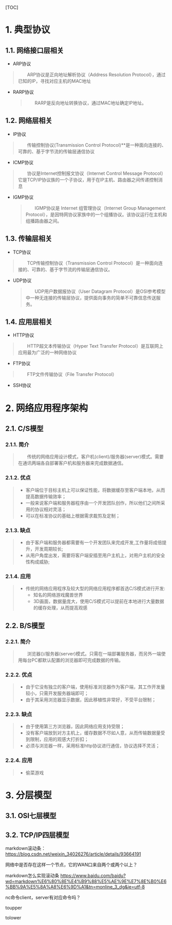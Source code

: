[TOC]

# 1. 典型协议

## 1.1. 网络接口层相关

- ARP协议
  
> &emsp;&emsp;ARP协议是正向地址解析协议（Address Resolution Protocol），通过已知的IP，寻找对应主机的MAC地址

- RARP协议
  
    > &emsp;&emsp;RARP是反向地址转换协议，通过MAC地址确定IP地址。

## 1.2. 网络层相关

- IP协议
  
> &emsp;&emsp;传输控制协议(Transmission Control Protocol)**是一种面向连接的、可靠的、基于字节流的传输层通信协议

- ICMP协议
  
> &emsp;&emsp;协议是Internet控制报文协议（Internet Control Message Protocol）它是TCP/IP协议族的一个子协议，用于在IP主机、路由器之间传递控制消息

- IGMP协议
  
    > &emsp;&emsp;IGMP协议是 Internet 组管理协议（Internet Group Management Protocol），是因特网协议家族中的一个组播协议。该协议运行在主机和组播路由器之间。

## 1.3. 传输层相关

- TCP协议
  
> &emsp;&emsp;TCP传输控制协议（Transmission Control Protocol）是一种面向连接的、可靠的、基于字节流的传输层通信协议。

- UDP协议
  
    > &emsp;&emsp;UDP用户数据报协议（User Datagram Protocol）是OSI参考模型中一种无连接的传输层协议，提供面向事务的简单不可靠信息传送服务。

## 1.4. 应用层相关

- HTTP协议
  
> &emsp;&emsp;HTTP超文本传输协议（Hyper Text Transfer Protocol）是互联网上应用最为广泛的一种网络协议

- FTP协议
  
> &emsp;&emsp;FTP文件传输协议（File Transfer Protocol）

- SSH协议

# 2. 网络应用程序架构

## 2.1. C/S模型

### 2.1.1. 简介
> &emsp;&emsp;传统的网络应用设计模式，客户机(client)/服务器(server)模式。需要在通讯两端各自部署客户机和服务器来完成数据通信。

### 2.1.2. 优点
> - 客户端位于目标主机上可以保证性能，将数据缓存至客户端本地，从而提高数据传输效率；
> - 一般来说客户端和服务器程序由一个开发团队创作，所以他们之间所采用的协议相对灵活；
> - 可以在标准协议的基础上根据需求裁剪及定制；

### 2.1.3. 缺点
> - 由于客户端和服务器都需要有一个开发团队来完成开发,工作量将成倍提升，开发周期较长;
> - 从用户角度出发，需要将客户端安插至用户主机上，对用户主机的安全性构成威胁;

### 2.1.4. 应用
> - 传统的网络应用程序及较大型的网络应用程序都首选C/S模式进行开发:
>   - 知名的网络游戏魔兽世界
>    - 3D画面，数据量庞大，使用C/S模式可以提前在本地进行大量数据的缓存处理，从而提高观感

## 2.2. B/S模型

### 2.2.1. 简介
> &emsp;&emsp;浏览器()/服务器(server)模式。只需在一端部署服务器，而另外一端使用每台PC都默认配置的浏览器即可完成数据的传输。

### 2.2.2. 优点
> - 由于它没有独立的客户端，使用标准浏览器作为客户端，其工作开发量较小，只需开发服务器端即可；
> - 由于其采用浏览器显示数据，因此移植性非常好，不受平台限制；

### 2.2.3. 缺点
> - 由于使用第三方浏览器，因此网络应用支持受限；
> - 没有客户端放到对方主机上，缓存数据不尽如人意，从而传输数据量受到限制，应用的观感大打折扣；
> - 必须与浏览器一样，采用标准http协议进行通信，协议选择不灵活；

### 2.2.4. 应用
> - 偷菜游戏

# 3. 分层模型

## 3.1. OSI七层模型

## 3.2. TCP/IP四层模型
markdown滚动条：https://blog.csdn.net/weixin_34026276/article/details/93664191



网络中是否存在这样一个节点，它的WAN口来自两个或两个以上？

markdown怎么实现滚动条
https://www.baidu.com/baidu?wd=markdown%E6%80%8E%E4%B9%88%E5%AE%9E%E7%8E%B0%E6%BB%9A%E5%8A%A8%E6%9D%A1&tn=monline_3_dg&ie=utf-8

nc命令client，server有对应命令吗？

toupper

tolower